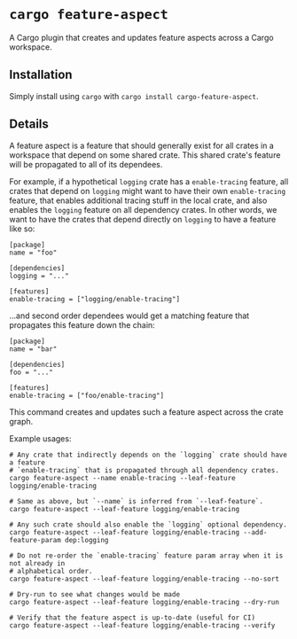 # `cargo feature-aspect`

A Cargo plugin that creates and updates feature aspects across a Cargo workspace.

## Installation

Simply install using `cargo` with `cargo install cargo-feature-aspect`.

## Details

A feature aspect is a feature that should generally exist for all crates in a workspace
that depend on some shared crate.  This shared crate's feature will be propagated to all
of its dependees.

For example, if a hypothetical `logging` crate has a `enable-tracing` feature, all crates
that depend on `logging` might want to have their own `enable-tracing` feature, that enables
additional tracing stuff in the local crate, and also enables the `logging` feature on all
dependency crates.  In other words, we want to have the crates that depend directly on `logging`
to have a feature like so:

```
[package]
name = "foo"

[dependencies]
logging = "..."

[features]
enable-tracing = ["logging/enable-tracing"]
```

...and second order dependees would get a matching feature that propagates this feature down
the chain:

```
[package]
name = "bar"

[dependencies]
foo = "..."

[features]
enable-tracing = ["foo/enable-tracing"]
```

This command creates and updates such a feature aspect across the crate graph.

Example usages:

```shell
# Any crate that indirectly depends on the `logging` crate should have a feature
# `enable-tracing` that is propagated through all dependency crates.
cargo feature-aspect --name enable-tracing --leaf-feature logging/enable-tracing

# Same as above, but `--name` is inferred from `--leaf-feature`.
cargo feature-aspect --leaf-feature logging/enable-tracing

# Any such crate should also enable the `logging` optional dependency.
cargo feature-aspect --leaf-feature logging/enable-tracing --add-feature-param dep:logging

# Do not re-order the `enable-tracing` feature param array when it is not already in
# alphabetical order.
cargo feature-aspect --leaf-feature logging/enable-tracing --no-sort

# Dry-run to see what changes would be made
cargo feature-aspect --leaf-feature logging/enable-tracing --dry-run

# Verify that the feature aspect is up-to-date (useful for CI)
cargo feature-aspect --leaf-feature logging/enable-tracing --verify
```
